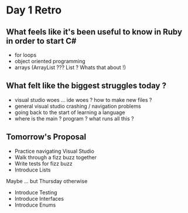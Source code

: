 # Day 1 Retro

## What feels like it's been useful to know in Ruby in order to start C#
- for loops
- object oriented programming
- arrays (ArrayList ??? List ? Whats that about !)

## What felt like the biggest struggles today ?
- visual studio woes ... ide woes ? how to make new files ? 
- general visual studio crashing / navigation problems
- going back to the start of learning a language
- where is the main ? program ? what runs all this ?

## Tomorrow's Proposal
- Practice navigating Visual Studio
- Walk through a fizz buzz together
- Write tests for fizz buzz
- Introduce Lists

Maybe ... but Thursday otherwise
- Introduce Testing
- Introduce Interfaces
- Introduce Enums
